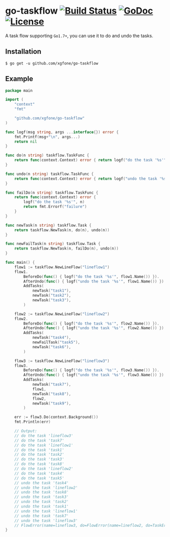 # go-taskflow [![Build Status](https://github.com/xgfone/go-taskflow/actions/workflows/go.yml/badge.svg)](https://github.com/xgfone/go-taskflow/actions/workflows/go.yml) [![GoDoc](https://pkg.go.dev/badge/github.com/xgfone/go-taskflow)](https://pkg.go.dev/github.com/xgfone/go-taskflow) [![License](https://img.shields.io/badge/License-Apache%202.0-blue.svg?style=flat-square)](https://raw.githubusercontent.com/xgfone/go-taskflow/master/LICENSE)

A task flow supporting `Go1.7+`, you can use it to do and undo the tasks.

## Installation
```shell
$ go get -u github.com/xgfone/go-taskflow
```

## Example
```go
package main

import (
	"context"
	"fmt"

	"github.com/xgfone/go-taskflow"
)

func logf(msg string, args ...interface{}) error {
	fmt.Printf(msg+"\n", args...)
	return nil
}

func do(n string) taskflow.TaskFunc {
	return func(context.Context) error { return logf("do the task '%s'", n) }
}

func undo(n string) taskflow.TaskFunc {
	return func(context.Context) error { return logf("undo the task '%s'", n) }
}

func failDo(n string) taskflow.TaskFunc {
	return func(context.Context) error {
		logf("do the task '%s'", n)
		return fmt.Errorf("failure")
	}
}

func newTask(n string) taskflow.Task {
	return taskflow.NewTask(n, do(n), undo(n))
}

func newFailTask(n string) taskflow.Task {
	return taskflow.NewTask(n, failDo(n), undo(n))
}

func main() {
	flow1 := taskflow.NewLineFlow("lineflow1")
	flow1.
		BeforeDo(func() { logf("do the task '%s'", flow1.Name()) }).
		AfterUndo(func() { logf("undo the task '%s'", flow1.Name()) }).
		AddTasks(
			newTask("task1"),
			newTask("task2"),
			newTask("task3"),
		)

	flow2 := taskflow.NewLineFlow("lineflow2")
	flow2.
		BeforeDo(func() { logf("do the task '%s'", flow2.Name()) }).
		AfterUndo(func() { logf("undo the task '%s'", flow2.Name()) }).
		AddTasks(
			newTask("task4"),
			newFailTask("task5"),
			newTask("task6"),
		)

	flow3 := taskflow.NewLineFlow("lineflow3")
	flow3.
		BeforeDo(func() { logf("do the task '%s'", flow3.Name()) }).
		AfterUndo(func() { logf("undo the task '%s'", flow3.Name()) }).
		AddTasks(
			newTask("task7"),
			flow1,
			newTask("task8"),
			flow2,
			newTask("task9"),
		)

	err := flow3.Do(context.Background())
	fmt.Println(err)

	// Output:
	// do the task 'lineflow3'
	// do the task 'task7'
	// do the task 'lineflow1'
	// do the task 'task1'
	// do the task 'task2'
	// do the task 'task3'
	// do the task 'task8'
	// do the task 'lineflow2'
	// do the task 'task4'
	// do the task 'task5'
	// undo the task 'task4'
	// undo the task 'lineflow2'
	// undo the task 'task8'
	// undo the task 'task3'
	// undo the task 'task2'
	// undo the task 'task1'
	// undo the task 'lineflow1'
	// undo the task 'task7'
	// undo the task 'lineflow3'
	// FlowError(name=lineflow3, do=FlowError(name=lineflow2, do=TaskError(name=task5, err=failure)))
}
```
